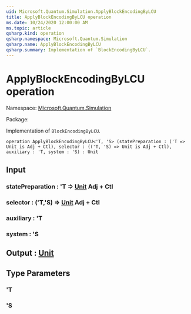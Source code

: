 ```yaml
---
uid: Microsoft.Quantum.Simulation.ApplyBlockEncodingByLCU
title: ApplyBlockEncodingByLCU operation
ms.date: 10/24/2020 12:00:00 AM
ms.topic: article
qsharp.kind: operation
qsharp.namespace: Microsoft.Quantum.Simulation
qsharp.name: ApplyBlockEncodingByLCU
qsharp.summary: Implementation of `BlockEncodingByLCU`.
---
```


# ApplyBlockEncodingByLCU operation

Namespace: [Microsoft.Quantum.Simulation](xref:Microsoft.Quantum.Simulation)

Package: [](https://nuget.org/packages/)


Implementation of `BlockEncodingByLCU`.

```qsharp
operation ApplyBlockEncodingByLCU<'T, 'S> (statePreparation : ('T => Unit is Adj + Ctl), selector : (('T, 'S) => Unit is Adj + Ctl), auxiliary : 'T, system : 'S) : Unit
```


## Input

### statePreparation : 'T => [Unit](xref:microsoft.quantum.lang-ref.unit) Adj + Ctl




### selector : ('T,'S) => [Unit](xref:microsoft.quantum.lang-ref.unit) Adj + Ctl




### auxiliary : 'T




### system : 'S





## Output : [Unit](xref:microsoft.quantum.lang-ref.unit)



## Type Parameters

### 'T


### 'S

